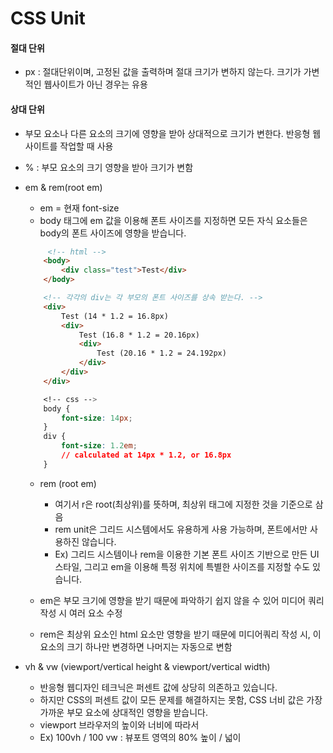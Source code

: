 # CSS Unit

#### 절대 단위

- px : 절대단위이며, 고정된 값을 출력하며 절대 크기가 변하지 않는다. 크기가 가변적인 웹사이트가 아닌 경우는 유용

#### 상대 단위

- 부모 요소나 다른 요소의 크기에 영향을 받아 상대적으로 크기가 변한다. 반응형 웹사이트를 작업할 때 사용

- % : 부모 요소의 크기 영향을 받아 크기가 변함

- em & rem(root em)

  - em = 현재 font-size
  - body 태그에 em 값을 이용해 폰트 사이즈를 지정하면 모든 자식 요소들은 body의 폰트 사이즈에 영향을 받습니다.

  ```Html
       <!-- html -->
      <body>
          <div class="test">Test</div>
      </body>

      <!-- 각각의 div는 각 부모의 폰트 사이즈를 상속 받는다. -->
      <div>
          Test (14 * 1.2 = 16.8px)
          <div>
              Test (16.8 * 1.2 = 20.16px)
              <div>
                  Test (20.16 * 1.2 = 24.192px)
              </div>
          </div>
      </div>


  ```

  ```Css
      <!-- css -->
      body {
          font-size: 14px;
      }
      div {
          font-size: 1.2em;
          // calculated at 14px * 1.2, or 16.8px
      }
  ```

  - rem (root em)

    - 여기서 r은 root(최상위)를 뜻하며, 최상위 태그에 지정한 것을 기준으로 삼음
    - rem unit은 그리드 시스템에서도 유용하게 사용 가능하며, 폰트에서만 사용하진 않습니다.
    - Ex) 그리드 시스템이나 rem을 이용한 기본 폰트 사이즈 기반으로 만든 UI 스타일, 그리고 em을 이용해 특정 위치에 특별한 사이즈를 지정할 수도 있습니다.

  - em은 부모 크기에 영향을 받기 때문에 파악하기 쉽지 않을 수 있어 미디어 쿼리 작성 시 여러 요소 수정
  - rem은 최상위 요소인 html 요소만 영향을 받기 때문에 미디어쿼리 작성 시, 이 요소의 크기 하나만 변경하면 나머지는 자동으로 변함

- vh & vw (viewport/vertical height & viewport/vertical width)
  - 반응형 웹디자인 테크닉은 퍼센트 값에 상당히 의존하고 있습니다.
  - 하지만 CSS의 퍼센트 값이 모든 문제를 해결하지는 못함, CSS 너비 값은 가장 가까운 부모 요소에 상대적인 영향을 받습니다.
  - viewport 브라우저의 높이와 너비에 따라서
  - Ex) 100vh / 100 vw : 뷰포트 영역의 80% 높이 / 넓이
